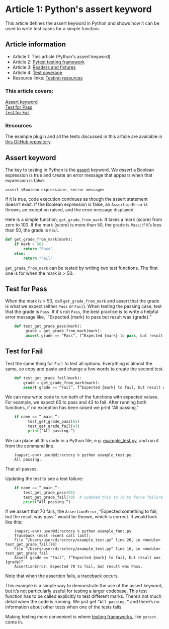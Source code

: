 # Article 1: Python's assert keyword

This article defines the assert keyword in Python and shows how it can be used to write test cases for a simple function.  

## Article information  

* Article 1: This article (Python's assert keyword) 
* Article 2: [Pytest testing framework](./article-2-pytest-testing-frameworks)  
* Article 3: [Readers and fixtures](./article-3-readers-and-fixtures)  
* Article 4: [Test coverage](./article-4-test-coverage)  
* Resource links: [Testing resources](./testing-resources.md)  
  
### This article covers:  
[Assert keyword](#assert-keyword)  
[Test for Pass](#test-for-pass)  
[Test for Fail](#test-for-fail)  

### Resources
The example plugin and all the tests discussed in this article are available in [this GitHub repository](https://github.com/DragaDoncila/plugin-tests).

## Assert keyword  
The key to testing in Python is the [assert](https://realpython.com/python-assert-statement/) keyword. We *assert* a Boolean expression is true and create an error message that appears when that expression is false. 
    
    assert <Boolean expression>, <error message>    
    
If it is true, code execution continues as though the assert statement doesn’t exist. If the Boolean expression is false, an `AssertionError` is thrown, an exception raised, and the error message displayed. 
  
Here is a simple function, `get_grade_from_mark`. It takes a mark (score) from zero to 100. If the mark (score) is more than 50, the grade is `Pass`; if it’s less than 50, the grade is `Fail`.  

```python
def get_grade_from_mark(mark):
    if mark > 50: 
        return "Pass"
    else:   
        return "Fail"
```

`get_grade_from_mark` can be tested by writing two test functions. The first one is for when the mark is > 50.   
  
  
## Test for Pass
When the mark is > 50, call `get_grade_from_mark` and assert that the grade is what we expect (either `Pass` or `Fail`). When testing the passing case, test that the grade is `Pass`. If it's not `Pass`, the best practice is to write a helpful error message like, `“Expected {mark} to pass but result was {grade}.”   

```python
    def test_get_grade_pass(mark):  
         grade = get_grade_from_mark(mark):  
         assert grade == “Pass”, f”Expected {mark} to pass, but result was{grade}”  
```
  
## Test for Fail  
Test the same thing for `Fail` to test all options. Everything is almost the same, so copy and paste and change a few words to create the second test.  

```python  
    def test_get_grade_fail(mark):  
        grade = get_grade_from_mark(mark):  
        assert grade == “Fail”, f”Expected {mark} to fail, but result was{grade}”  
```  
We can now write code to run both of the functions with expected values. For example, we expect 65 to pass and 43 to fail. After running both functions, if no exception has been raised we print “All passing.”  
```python  
    if name == “_main_”:    
          test_get_grade_pass(65)  
          test_get_grade_fail(43)  
          print(“All passing.”)  
```
We can place all this code in a Python file, e.g. [example_test.py](https://github.com/DragaDoncila/plugin-tests/blob/main/example_func.py), and run it from the command line. 
```console  
    (napari-env) user@directory % python example_test.py  
    All passing. 
```
That all passes. 

Updating the test to see a test failure:  
```python
    if name == “_main_”:    
        test_get_grade_pass(65)  
        test_get_grade_fail(70)  # updated this to 70 to force failure  
        print(“All passing.”)  
```
If we assert that 70 fails, the `AssertionError`, “Expected something to fail, but the result was pass.” would be thrown, which is correct. It would look like this:  
```console
    (napari-env) user@directory % python example_func.py  
    Traceback (most recent call last):  
    File “/Users/user/directory/example_test.py” line 20, in <module> test_get_grade_fail(70)  
    File “/Users/user/directory/example_test.py” line 16, in <module> test_get_grade_fail  
    Assert grade == “Fail”, f”Expected {mark} to fail, but result was {grade}”  
    AssertionError: Expected 70 to fail, but result was Pass.   
```
Note that when the assertion fails, a traceback occurs. 

This example is a simple way to demonstrate the use of the assert keyword, but it’s not particularly useful for testing a larger codebase. This test function has to be called explicitly to test different marks. There’s not much detail when the code is running. We just get `“All passing.”` and there’s no information about other tests when one of the tests fails.  
  
Making testing more convenient is where [testing frameworks](./Pytest-testing-frameworks), like `pytest` come in.  